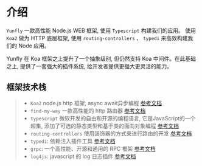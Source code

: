 # 介绍

`Yunfly` 一款高性能 Node.js WEB 框架, 使用 `Typescript` 构建我们的应用。
使用 `Koa2` 做为 HTTP 底层框架, 使用 `routing-controllers` 、 `typedi` 来高效构建我们的 Node 应用。

Yunfly 在 Koa 框架之上提升了一个抽象级别, 但仍然支持 Koa 中间件。在此基础之上, 提供了一套强大的插件系统, 给开发者提供更强大更灵活的能力。

## 框架技术栈

> - `Koa2` node.js http 框架, async await异步编程 [参考文档](https://koa.bootcss.com/)
> - `find-my-way` 一款高性能的 http 路由器 [参考文档](https://github.com/delvedor/find-my-way)
> - `typescript` 微软开发的自由和开源的编程语言, 它是JavaScript的一个超集, 添加了可选的静态类型和基于类的面向对象编程 [参考文档](https://www.tslang.cn/docs/home.html)
> - `routing-controllers`  使用装饰器的方式来进行路由的开发 [参考文档](https://github.com/typestack/routing-controllers#readme)
> - `typedi`: 依赖注入插件工具  [参考文档](https://github.com/typestack/typedi)
> - `grpc`: 一个高性能、开源和通用的 RPC 框架  [参考文档](https://grpc.github.io/grpc/node/index.html)
> - `log4js`: javascript 的 log 日志插件 [参考文档](https://github.com/log4js-node/log4js-node)
